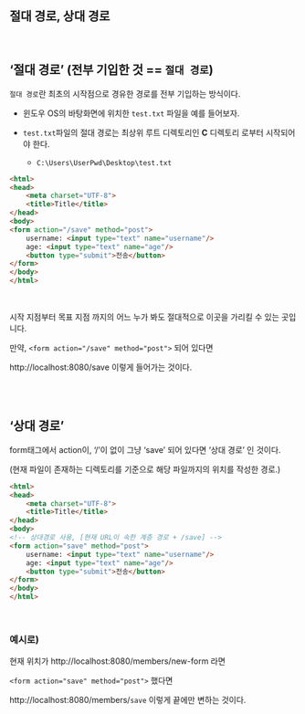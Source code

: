 ## 절대 경로, 상대 경로

<br/>

## ‘절대 경로’ (전부 기입한 것 == `절대 경로`)

`절대 경로`란 최초의 시작점으로 경유한 경로를 전부 기입하는 방식이다.

- 윈도우 OS의 바탕화면에 위치한 `test.txt` 파일을 예를 들어보자.

- `test.txt`파일의 절대 경로는 최상위 루트 디렉토리인 **C** 디렉토리 로부터 시작되어야 한다.
    - `C:\Users\UserPwd\Desktop\test.txt`

```html
<html>
<head>
    <meta charset="UTF-8">
    <title>Title</title>
</head>
<body>
<form action="/save" method="post">
    username: <input type="text" name="username"/>
    age: <input type="text" name="age"/>
    <button type="submit">전송</button>
</form>
</body>
</html>
```

<br/>

시작 지점부터 목표 지점 까지의 어느 누가 봐도 절대적으로 이곳을 가리킬 수 있는 곳입니다.

만약, `<form action="/save" method="post">` 되어 있다면

http://localhost:8080/save 이렇게 들어가는 것이다.

<br/><br/>

## ‘상대 경로’

form태그에서 action이, ‘/’이 없이 그냥 ‘save’ 되어 있다면 ‘상대 경로’ 인 것이다.

(현재 파일이 존재하는 디렉토리를 기준으로 해당 파일까지의 위치를 작성한 경로.)

```html
<html>
<head>
    <meta charset="UTF-8">
    <title>Title</title>
</head>
<body>
<!-- 상대경로 사용, [현재 URL이 속한 계층 경로 + /save] -->
<form action="save" method="post">
    username: <input type="text" name="username"/>
    age: <input type="text" name="age"/>
    <button type="submit">전송</button>
</form>
</body>
</html>
```

<br/>

### 예시로)

현재 위치가 http://localhost:8080/members/new-form 라면

`<form action="save" method="post">` 했다면 

http://localhost:8080/members/`save` 이렇게 끝에만 변하는 것이다.